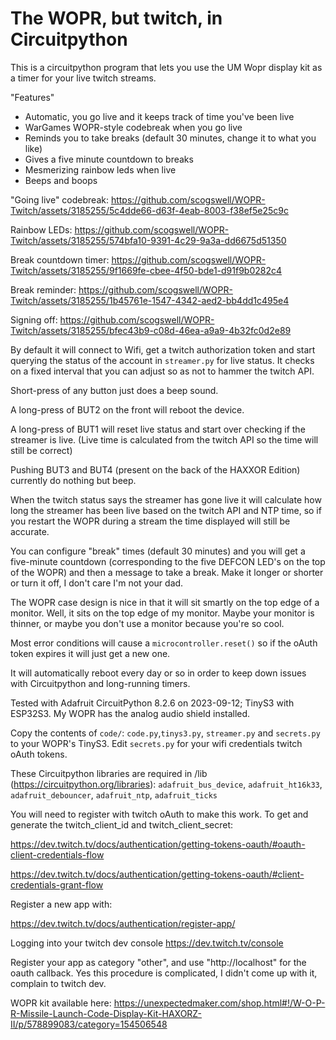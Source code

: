 # The WOPR, but twitch, in Circuitpython

This is a circuitpython program that lets you use the UM Wopr display kit as a 
timer for your live twitch streams.

"Features"

- Automatic, you go live and it keeps track of time you've been live
- WarGames WOPR-style codebreak when you go live
- Reminds you to take breaks (default 30 minutes, change it to what you like)
- Gives a five minute countdown to breaks
- Mesmerizing rainbow leds when live 
- Beeps and boops

"Going live" codebreak:
https://github.com/scogswell/WOPR-Twitch/assets/3185255/5c4dde66-d63f-4eab-8003-f38ef5e25c9c


Rainbow LEDs:
https://github.com/scogswell/WOPR-Twitch/assets/3185255/574bfa10-9391-4c29-9a3a-dd6675d51350


Break countdown timer:
https://github.com/scogswell/WOPR-Twitch/assets/3185255/9f1669fe-cbee-4f50-bde1-d91f9b0282c4


Break reminder: 
https://github.com/scogswell/WOPR-Twitch/assets/3185255/1b45761e-1547-4342-aed2-bb4dd1c495e4


Signing off: 
https://github.com/scogswell/WOPR-Twitch/assets/3185255/bfec43b9-c08d-46ea-a9a9-4b32fc0d2e89


By default it will connect to Wifi, get a twitch authorization token and start querying the status of the account in `streamer.py`
for live status.  It checks on a fixed interval that you can adjust so as not to hammer the twitch API.  

Short-press of any button just does a beep sound.  

A long-press of BUT2 on the front will reboot the device.

A long-press of BUT1 will reset live status and start over checking if the streamer is live. 
(Live time is calculated from the twitch API so the time will still be correct)

Pushing BUT3 and BUT4 (present on the back of the HAXXOR Edition) currently do nothing but beep.

When the twitch status says the streamer has gone live it will calculate how long the streamer has been live based on the twitch API
and NTP time, so if you restart the WOPR during a stream the time displayed will still be accurate.

You can configure "break" times (default 30 minutes) and you will get a five-minute countdown (corresponding to the five DEFCON 
LED's on the top of the WOPR) and then a message to take a break.  Make it longer or shorter or turn it off, I don't care I'm
not your dad.  

The WOPR case design is nice in that it will sit smartly on the top edge of a monitor.  Well, it sits on the top edge of my monitor. 
Maybe your monitor is thinner, or maybe you don't use a monitor because you're so cool.

Most error conditions will cause a `microcontroller.reset()` so if the oAuth token expires it will just get a new one.  

It will automatically reboot every day or so in order to keep down issues with Circuitpython and long-running timers.  

Tested with Adafruit CircuitPython 8.2.6 on 2023-09-12; TinyS3 with ESP32S3.  My WOPR has the analog audio shield installed.  

Copy the contents of `code/`: `code.py`,`tinys3.py`, `streamer.py` and `secrets.py` to your WOPR's TinyS3.  Edit `secrets.py` 
for your wifi credentials twitch oAuth tokens. 

These Circuitpython libraries are required in /lib (https://circuitpython.org/libraries):
`adafruit_bus_device`, `adafruit_ht16k33`, `adafruit_debouncer`, `adafruit_ntp`, `adafruit_ticks`

You will need to register with twitch oAuth to make this work. To get and generate the twitch_client_id and twitch_client_secret:

https://dev.twitch.tv/docs/authentication/getting-tokens-oauth/#oauth-client-credentials-flow

https://dev.twitch.tv/docs/authentication/getting-tokens-oauth/#client-credentials-grant-flow

Register a new app with:

https://dev.twitch.tv/docs/authentication/register-app/

Logging into your twitch dev console https://dev.twitch.tv/console

Register your app as category "other", and use "http://localhost" for the oauth callback.
Yes this procedure is complicated, I didn't come up with it, complain to twitch dev.

WOPR kit available here: 
https://unexpectedmaker.com/shop.html#!/W-O-P-R-Missile-Launch-Code-Display-Kit-HAXORZ-II/p/578899083/category=154506548 
